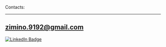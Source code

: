 
Contacts:

---------------------
zimino.9192@gmail.com
---------------------


<div id="badges">
  <a href="your-linkedin-URL">
     <img src="https://img.shields.io/badge/VK-blue?logo=VK&logoColor=white" alt="LinkedIn Badge"/>
  </a>
</div>


